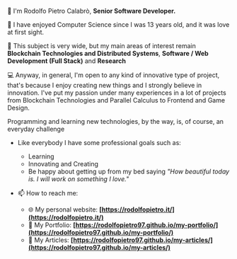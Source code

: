 👋 I'm Rodolfo Pietro Calabrò, **Senior Software Developer.**

💞️ I have enjoyed Computer Science since I was 13 years old, and it was love at first sight.

🌱 This subject is very wide, but my main areas of interest remain **Blockchain Technologies and Distributed Systems**, **Software / Web Development (Full Stack)** and **Research**

:computer: Anyway, in general, I'm open to any kind of innovative type of project, that's because I enjoy creating new things and I strongly believe in innovation.
I've put my passion under many experiences in a lot of projects from Blockchain Technologies and Parallel Calculus to Frontend and Game Design.

Programming and learning new technologies, by the way, is, of course, an everyday challenge

- Like everybody I have some professional goals such as:
   - Learning
   - Innovating and Creating
   - Be happy about getting up from my bed saying *"How beautiful today is. I will work on something I love."*

- 📫 How to reach me:
   * :globe_with_meridians: My personal website: **[https://rodolfopietro.it/](https://rodolfopietro.it/)**
   * :green_book: My Portfolio: **[https://rodolfopietro97.github.io/my-portfolio/](https://rodolfopietro97.github.io/my-portfolio/)**
   * :newspaper: My Articles: **[https://rodolfopietro97.github.io/my-articles/](https://rodolfopietro97.github.io/my-articles/)**


